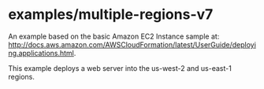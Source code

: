 # examples/multiple-regions-v7

An example based on the basic Amazon EC2 Instance sample at:
http://docs.aws.amazon.com/AWSCloudFormation/latest/UserGuide/deploying.applications.html.

This example deploys a web server into the us-west-2 and us-east-1 regions.

